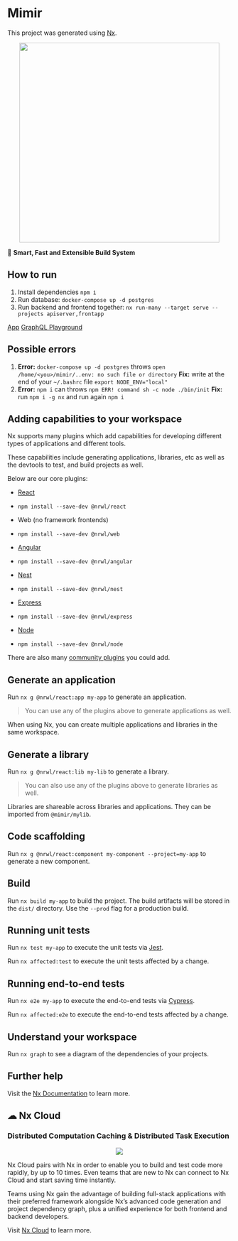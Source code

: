 # Mimir

This project was generated using [Nx](https://nx.dev).

<p  style="text-align:  center;"><img  src="https://raw.githubusercontent.com/nrwl/nx/master/images/nx-logo.png"  width="450"></p>

🔎 **Smart, Fast and Extensible Build System**

## How to run

1. Install dependencies `npm i`
2. Run database: `docker-compose up -d postgres`
3. Run backend and frontend together: `nx run-many --target serve --projects apiserver,frontapp`

[App](http://localhost:4200/)
[GraphQL Playground](http://localhost:3333/graphql)

## Possible errors

1. **Error:** `docker-compose up -d postgres` throws `open /home/<you>/mimir/..env: no such file or directory`
   **Fix:** write at the end of your `~/.bashrc` file `export NODE_ENV="local"`
2. **Error:** `npm i` can throws `npm ERR! command sh -c node ./bin/init`
   **Fix:** run `npm i -g nx` and run again `npm i`

## Adding capabilities to your workspace

Nx supports many plugins which add capabilities for developing different types of applications and different tools.

These capabilities include generating applications, libraries, etc as well as the devtools to test, and build projects as well.

Below are our core plugins:

- [React](https://reactjs.org)

- `npm install --save-dev @nrwl/react`

- Web (no framework frontends)

- `npm install --save-dev @nrwl/web`

- [Angular](https://angular.io)

- `npm install --save-dev @nrwl/angular`

- [Nest](https://nestjs.com)

- `npm install --save-dev @nrwl/nest`

- [Express](https://expressjs.com)

- `npm install --save-dev @nrwl/express`

- [Node](https://nodejs.org)

- `npm install --save-dev @nrwl/node`

There are also many [community plugins](https://nx.dev/community) you could add.

## Generate an application

Run `nx g @nrwl/react:app my-app` to generate an application.

> You can use any of the plugins above to generate applications as well.

When using Nx, you can create multiple applications and libraries in the same workspace.

## Generate a library

Run `nx g @nrwl/react:lib my-lib` to generate a library.

> You can also use any of the plugins above to generate libraries as well.

Libraries are shareable across libraries and applications. They can be imported from `@mimir/mylib`.

## Code scaffolding

Run `nx g @nrwl/react:component my-component --project=my-app` to generate a new component.

## Build

Run `nx build my-app` to build the project. The build artifacts will be stored in the `dist/` directory. Use the `--prod` flag for a production build.

## Running unit tests

Run `nx test my-app` to execute the unit tests via [Jest](https://jestjs.io).

Run `nx affected:test` to execute the unit tests affected by a change.

## Running end-to-end tests

Run `nx e2e my-app` to execute the end-to-end tests via [Cypress](https://www.cypress.io).

Run `nx affected:e2e` to execute the end-to-end tests affected by a change.

## Understand your workspace

Run `nx graph` to see a diagram of the dependencies of your projects.

## Further help

Visit the [Nx Documentation](https://nx.dev) to learn more.

## ☁ Nx Cloud

### Distributed Computation Caching & Distributed Task Execution

<p  style="text-align:  center;"><img  src="https://raw.githubusercontent.com/nrwl/nx/master/images/nx-cloud-card.png"></p>

Nx Cloud pairs with Nx in order to enable you to build and test code more rapidly, by up to 10 times. Even teams that are new to Nx can connect to Nx Cloud and start saving time instantly.

Teams using Nx gain the advantage of building full-stack applications with their preferred framework alongside Nx’s advanced code generation and project dependency graph, plus a unified experience for both frontend and backend developers.

Visit [Nx Cloud](https://nx.app/) to learn more.
